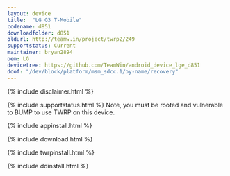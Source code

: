 ```yaml
---
layout: device
title:  "LG G3 T-Mobile"
codename: d851
downloadfolder: d851
oldurl: http://teamw.in/project/twrp2/249
supportstatus: Current
maintainer: bryan2894
oem: LG
devicetree: https://github.com/TeamWin/android_device_lge_d851
ddof: "/dev/block/platform/msm_sdcc.1/by-name/recovery"
---
```


{% include disclaimer.html %}

{% include supportstatus.html %}
Note, you must be rooted and vulnerable to BUMP to use TWRP on this device.

{% include appinstall.html %}

{% include download.html %}

{% include twrpinstall.html %}

{% include ddinstall.html %}
